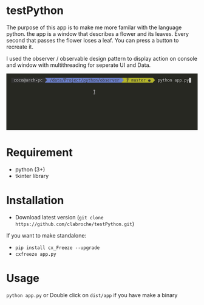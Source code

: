 # testPython

The purpose of this app is to make me more familar with the language python.
the app is a window that describes a flower and its leaves. Every second that passes the flower loses a leaf. You can press a button to recreate it.

I used the observer / observable design pattern to display action on console and window with multithreading for seperate UI and Data.

![Application](./app.gif)

# Requirement
  
  - python (3+)
  - tkinter library

# Installation

  - Download latest version (```git clone https://github.com/clabroche/testPython.git```)

If you want to make standalone:
  - ```pip install cx_Freeze --upgrade```
  - ```cxfreeze app.py```
 
 
# Usage
  
  ```python app.py```
  or 
  Double click on ```dist/app``` if you have make a binary
  
